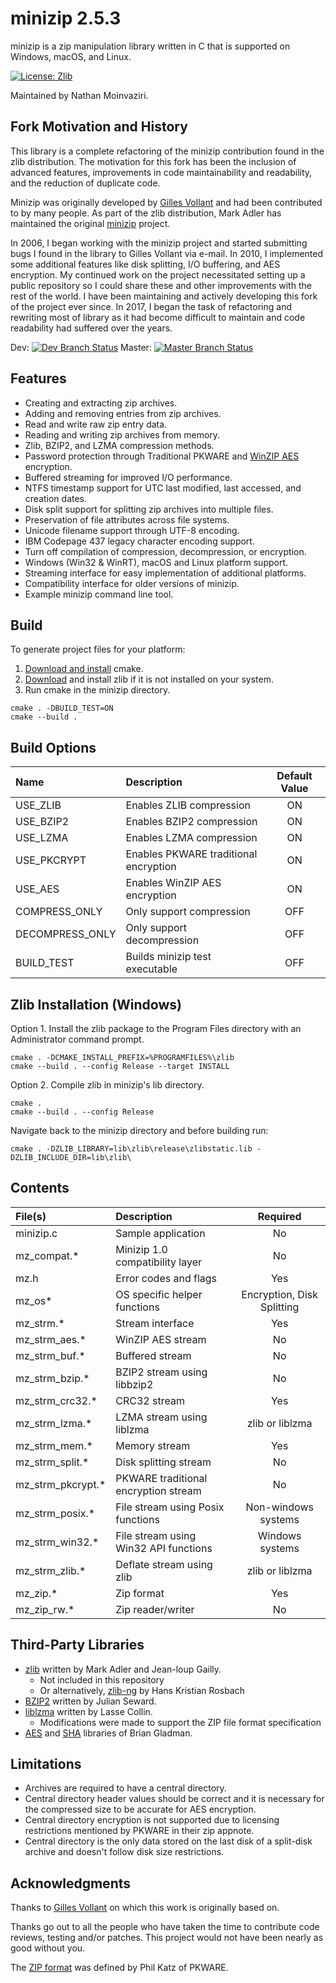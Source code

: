 # minizip 2.5.3

minizip is a zip manipulation library written in C that is supported on Windows, macOS, and Linux. 

[![License: Zlib](https://img.shields.io/badge/license-zlib-lightgrey.svg)](https://github.com/nmoinvaz/minizip/blob/master/LICENSE)

Maintained by Nathan Moinvaziri.

## Fork Motivation and History

This library is a complete refactoring of the minizip contribution found in the zlib
distribution. The motivation for this fork has been the inclusion of advanced features, 
improvements in code maintainability and readability, and the reduction of duplicate code.

Minizip was originally developed by [Gilles Vollant](http://www.winimage.com/zLibDll/minizip.html) and 
had been contributed to by many people. As part of the zlib distribution, Mark Adler has maintained the
original [minizip](https://github.com/madler/zlib/tree/master/contrib/minizip) project.

In 2006, I began working with the minizip project and started submitting bugs I found in the library to 
Gilles Vollant via e-mail. In 2010, I implemented some additional features like disk splitting, 
I/O buffering, and AES encryption.
My continued work on the project necessitated setting up a public repository so I could share these and other improvements
with the rest of the world. I have been maintaining and actively developing this fork of the project ever since. In 2017, I began the 
task of refactoring and rewriting most of library as it had become difficult to maintain and code readability 
had suffered over the years.

Dev: [![Dev Branch Status](https://api.travis-ci.org/nmoinvaz/minizip.svg?branch=dev)](https://travis-ci.org/nmoinvaz/minizip/branches)
Master: [![Master Branch Status](https://api.travis-ci.org/nmoinvaz/minizip.svg?branch=master)](https://travis-ci.org/nmoinvaz/minizip/branches)

## Features

+ Creating and extracting zip archives.
+ Adding and removing entries from zip archives.
+ Read and write raw zip entry data.
+ Reading and writing zip archives from memory.
+ Zlib, BZIP2, and LZMA compression methods.
+ Password protection through Traditional PKWARE and [WinZIP AES](https://www.winzip.com/aes_info.htm) encryption.
+ Buffered streaming for improved I/O performance.
+ NTFS timestamp support for UTC last modified, last accessed, and creation dates.
+ Disk split support for splitting zip archives into multiple files.
+ Preservation of file attributes across file systems.
+ Unicode filename support through UTF-8 encoding.
+ IBM Codepage 437 legacy character encoding support.
+ Turn off compilation of compression, decompression, or encryption.
+ Windows (Win32 & WinRT), macOS and Linux platform support.
+ Streaming interface for easy implementation of additional platforms.
+ Compatibility interface for older versions of minizip.
+ Example minizip command line tool.

## Build

To generate project files for your platform:

1. [Download and install](https://cmake.org/install/) cmake.
2. [Download](https://zlib.net/) and install zlib if it is not installed on your system.
3. Run cmake in the minizip directory.

```
cmake . -DBUILD_TEST=ON
cmake --build .
```

## Build Options

| Name | Description | Default Value |
|:- |:-|:-:|
| USE_ZLIB | Enables ZLIB compression | ON |
| USE_BZIP2 | Enables BZIP2 compression | ON |
| USE_LZMA | Enables LZMA compression | ON |
| USE_PKCRYPT | Enables PKWARE traditional encryption | ON |
| USE_AES | Enables WinZIP AES encryption | ON |
| COMPRESS_ONLY | Only support compression | OFF |
| DECOMPRESS_ONLY | Only support decompression | OFF |
| BUILD_TEST | Builds minizip test executable | OFF |

## Zlib Installation (Windows)

Option 1. Install the zlib package to the Program Files directory with an Administrator command prompt.

```
cmake . -DCMAKE_INSTALL_PREFIX=%PROGRAMFILES%\zlib
cmake --build . --config Release --target INSTALL
```

Option 2. Compile zlib in minizip's lib directory. 

```
cmake .
cmake --build . --config Release
```

Navigate back to the minizip directory and before building run:

```
cmake . -DZLIB_LIBRARY=lib\zlib\release\zlibstatic.lib -DZLIB_INCLUDE_DIR=lib\zlib\
```

## Contents

| File(s) | Description | Required |
|:- |:-|:-:|
| minizip.c | Sample application | No |
| mz_compat.\* | Minizip 1.0 compatibility layer | No |
| mz.h | Error codes and flags | Yes |
| mz_os\* | OS specific helper functions | Encryption, Disk Splitting |
| mz_strm.\* | Stream interface | Yes |
| mz_strm_aes.\* | WinZIP AES stream | No |
| mz_strm_buf.\* | Buffered stream | No |
| mz_strm_bzip.\* | BZIP2 stream using libbzip2 | No |
| mz_strm_crc32.\* | CRC32 stream | Yes |
| mz_strm_lzma.\* | LZMA stream using liblzma | zlib or liblzma |
| mz_strm_mem.\* | Memory stream | Yes |
| mz_strm_split.\* | Disk splitting stream | No |
| mz_strm_pkcrypt.\* | PKWARE traditional encryption stream | No |
| mz_strm_posix.\* | File stream using Posix functions | Non-windows systems |
| mz_strm_win32.\* | File stream using Win32 API functions | Windows systems |
| mz_strm_zlib.\* | Deflate stream using zlib | zlib or liblzma |
| mz_zip.\* | Zip format | Yes |
| mz_zip_rw.\* | Zip reader/writer | No |

## Third-Party Libraries

+ [zlib](https://zlib.net/) written by Mark Adler and Jean-loup Gailly.
  + Not included in this repository
  + Or alternatively, [zlib-ng](https://github.com/Dead2/zlib-ng) by Hans Kristian Rosbach
+ [BZIP2](https://www.sourceware.org/bzip2/) written by Julian Seward.
+ [liblzma](https://tukaani.org/xz/) written by Lasse Collin.
  + Modifications were made to support the ZIP file format specification
+ [AES](https://github.com/BrianGladman/aes) and [SHA](https://github.com/BrianGladman/sha) libraries of Brian Gladman.

## Limitations

+ Archives are required to have a central directory.
+ Central directory header values should be correct and it is necessary for the compressed size to be accurate for AES encryption.
+ Central directory encryption is not supported due to licensing restrictions mentioned by PKWARE in their zip appnote.
+ Central directory is the only data stored on the last disk of a split-disk archive and doesn't follow disk size restrictions.

## Acknowledgments

Thanks to [Gilles Vollant](http://www.winimage.com/zLibDll/minizip.html) on which this work is originally based on. 

Thanks go out to all the people who have taken the time to contribute code reviews, testing and/or patches. This project would not have been nearly as good without you.

The [ZIP format](https://github.com/nmoinvaz/minizip/blob/master/doc/appnote.txt) was defined by Phil Katz of PKWARE.
